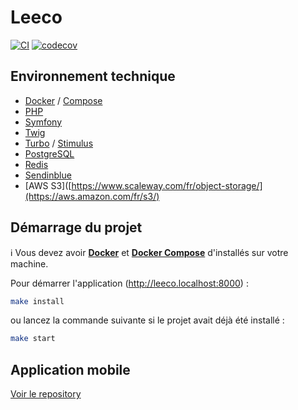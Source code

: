 # Leeco

[![CI](https://github.com/mmarchois/leeco/actions/workflows/ci.yml/badge.svg)](https://github.com/mmarchois/leeco/actions/workflows/ci.yml)
[![codecov](https://codecov.io/gh/mmarchois/leeco/graph/badge.svg?token=6CID087H72)](https://codecov.io/gh/mmarchois/leeco)

## Environnement technique

- [Docker](https://www.docker.com/) / [Compose](https://docs.docker.com/compose/)
- [PHP](https://www.php.net/)
- [Symfony](https://www.symfony.com/)
- [Twig](https://twig.symfony.com/)
- [Turbo](https://turbo.hotwired.dev/) / [Stimulus](https://stimulus.hotwired.dev/)
- [PostgreSQL](https://www.postgresql.org/)
- [Redis](https://redis.io/)
- [Sendinblue](https://brevo.com)
- [AWS S3]([https://www.scaleway.com/fr/object-storage/](https://aws.amazon.com/fr/s3/)

## Démarrage du projet

ℹ️ Vous devez avoir **[Docker](https://www.docker.com/)** et **[Docker Compose](https://docs.docker.com/compose/)** d'installés sur votre machine.

Pour démarrer l'application (http://leeco.localhost:8000) :

```bash
make install
```

ou lancez la commande suivante si le projet avait déjà été installé :

```bash
make start
```

## Application mobile

[Voir le repository](https://github.com/mmarchois/leeco_app)
